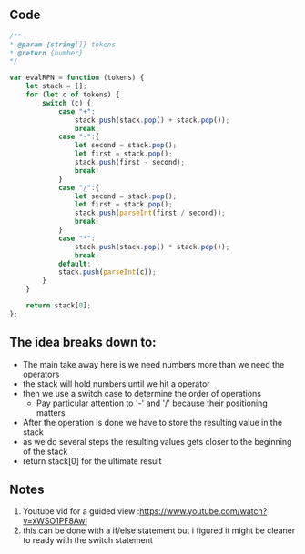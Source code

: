 ## Code
``` js
/**
* @param {string[]} tokens
* @return {number}
*/

var evalRPN = function (tokens) {
	let stack = [];
	for (let c of tokens) {
		switch (c) {
			case "+":
				stack.push(stack.pop() + stack.pop());
				break;
			case "-":{
				let second = stack.pop();
				let first = stack.pop();
				stack.push(first - second);
				break;
			}
			case "/":{
				let second = stack.pop();
				let first = stack.pop();
				stack.push(parseInt(first / second));
				break;
			}
			case "*":
				stack.push(stack.pop() * stack.pop());
				break;
			default:
			stack.push(parseInt(c));
		}
	}

	return stack[0];
};
```

## The idea breaks down to:
- The main take away here is we need numbers more than we need the operators
- the stack will hold numbers until we hit a operator
- then we use a switch case to determine the order of operations
	- Pay particular attention to '-' and '/' because their positioning matters
- After the operation is done we have to store the resulting value in the stack
- as we do several steps the resulting values gets closer to the beginning of the stack
- return stack[0] for the ultimate result

## Notes
1. Youtube vid for a guided view :https://www.youtube.com/watch?v=xWSO1PF8AwI
2. this can be done with a if/else statement but i figured it might be cleaner to ready with the switch statement